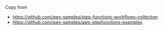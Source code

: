 Copy from
+ https://github.com/aws-samples/step-functions-workflows-collection
+ https://github.com/aws-samples/aws-stepfunctions-examples